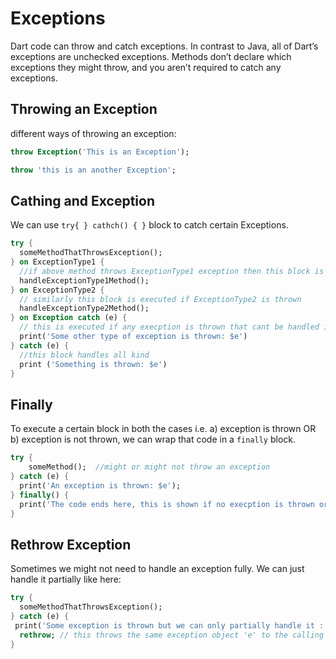 # Exceptions

Dart code can throw and catch exceptions. In contrast to Java, all of Dart’s exceptions are unchecked exceptions. Methods don’t declare which exceptions they might throw, and you aren’t required to catch any exceptions.

## Throwing an Exception

different ways of throwing an exception:

```dart
throw Exception('This is an Exception');

throw 'this is an another Exception';
```

## Cathing and Exception

We can use `try{ } cathch() { }` block to catch certain Exceptions.

```dart
try {
  someMethodThatThrowsException();
} on ExceptionType1 {
  //if above method throws ExceptionType1 exception then this block is executed
  handleExceptionType1Method();
} on ExceptionType2 {
  // similarly this block is executed if ExceptionType2 is thrown
  handleExceptionType2Method();
} on Exception catch (e) {
  // this is executed if any execption is thrown that cant be handled in the above catch blocks, the exception object is stored in 'e'
  print('Some other type of exception is thrown: $e')
} catch (e) {
  //this block handles all kind
  print ('Something is thrown: $e')
}
```

## Finally

To execute a certain block in both the cases i.e. a) exception is thrown OR b) exception is not thrown, we can wrap that code in a `finally` block.

```dart
try {
	someMethod();  //might or might not throw an exception 
} catch (e) {
  print('An exception is thrown: $e');
} finally() {
  print('The code ends here, this is shown if no execption is thrown or even if and exception is thrown')
}
```

## Rethrow Exception

Sometimes we might not need to handle an exception fully. We can just handle it partially like here:

```dart
try {
  someMethodThatThrowsException();
} catch (e) {
 print('Some exception is thrown but we can only partially handle it : $e');
  rethrow; // this throws the same exception object 'e' to the calling method
}
```

